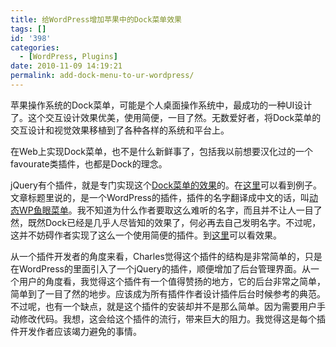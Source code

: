 ```yaml
---
title: 给WordPress增加苹果中的Dock菜单效果
tags: []
id: '398'
categories:
  - [WordPress, Plugins]
date: 2010-11-09 14:19:21
permalink: add-dock-menu-to-ur-wordpress/
---
```


苹果操作系统的Dock菜单，可能是个人桌面操作系统中，最成功的一种UI设计了。这个交互设计效果优美，使用简便，一目了然。无数爱好者，将Dock菜单的交互设计和视觉效果移植到了各种各样的系统和平台上。

在Web上实现Dock菜单，也不是什么新鲜事了，包括我以前想要汉化过的一个favourate类插件，也都是Dock的理念。

jQuery有个插件，就是专门实现这个[Dock菜单的效果](http://interface.eyecon.ro/docs/fisheye)的。在[这里](http://interface.eyecon.ro/demos/fisheye.html)可以看到例子。文章标题里说的，是一个WordPress的插件，插件的名字翻译成中文的话，叫[动态WP鱼眼菜单](http://wordpress.org/extend/plugins/dynamicwp-fisheye-menu/)。我不知道为什么作者要取这么难听的名字，而且并不让人一目了然，既然Dock已经是几乎人尽皆知的效果了，何必再去自己发明名字。不过呢，这并不妨碍作者实现了这么一个使用简便的插件。到[这里](http://www.dynamicwp.net/fisheye-menu-demo/)可以看效果。

从一个插件开发者的角度来看，Charles觉得这个插件的结构是非常简单的，只是在WordPress的里面引入了一个jQuery的插件，顺便增加了后台管理界面。从一个用户的角度看，我觉得这个插件有一个值得赞扬的地方，它的后台非常之简单，简单到了一目了然的地步。应该成为所有插件作者设计插件后台时候参考的典范。不过呢，也有一个缺点，就是这个插件的安装却并不是那么简单。因为需要用户手动修改代码。我想，这会给这个插件的流行，带来巨大的阻力。我觉得这是每个插件开发作者应该竭力避免的事情。